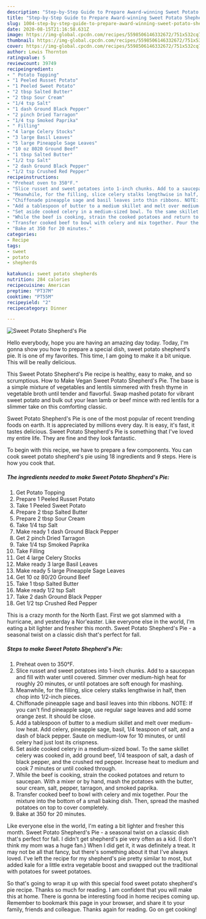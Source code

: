 ```yaml
---
description: "Step-by-Step Guide to Prepare Award-winning Sweet Potato Shepherd&amp;#39;s Pie"
title: "Step-by-Step Guide to Prepare Award-winning Sweet Potato Shepherd&amp;#39;s Pie"
slug: 1004-step-by-step-guide-to-prepare-award-winning-sweet-potato-shepherd-and-39-s-pie
date: 2020-08-15T21:16:58.631Z
image: https://img-global.cpcdn.com/recipes/5598506146332672/751x532cq70/sweet-potato-shepherds-pie-recipe-main-photo.jpg
thumbnail: https://img-global.cpcdn.com/recipes/5598506146332672/751x532cq70/sweet-potato-shepherds-pie-recipe-main-photo.jpg
cover: https://img-global.cpcdn.com/recipes/5598506146332672/751x532cq70/sweet-potato-shepherds-pie-recipe-main-photo.jpg
author: Lewis Thornton
ratingvalue: 5
reviewcount: 39749
recipeingredient:
- " Potato Topping"
- "1 Peeled Russet Potato"
- "1 Peeled Sweet Potato"
- "2 tbsp Salted Butter"
- "2 tbsp Sour Cream"
- "1/4 tsp Salt"
- "1 dash Ground Black Pepper"
- "2 pinch Dried Tarragon"
- "1/4 tsp Smoked Paprika"
- " Filling"
- "4 large Celery Stocks"
- "3 large Basil Leaves"
- "5 large Pineapple Sage Leaves"
- "10 oz 8020 Ground Beef"
- "1 tbsp Salted Butter"
- "1/2 tsp Salt"
- "2 dash Ground Black Pepper"
- "1/2 tsp Crushed Red Pepper"
recipeinstructions:
- "Preheat oven to 350°F."
- "Slice russet and sweet potatoes into 1-inch chunks. Add to a saucepan and fill with water until covered. Simmer over medium-high heat for roughly 20 minutes, or until potatoes are soft enough for mashing."
- "Meanwhile, for the filling, slice celery stalks lengthwise in half, then chop into 1/2-inch pieces."
- "Chiffonade pineapple sage and basil leaves into thin ribbons. NOTE: If you can&#39;t find pineapple sage, use regular sage leaves and add some orange zest. It should be close."
- "Add a tablespoon of butter to a medium skillet and melt over medium-low heat. Add celery, pineapple sage, basil, 1/4 teaspoon of salt, and a dash of black pepper. Saute on medium-low for 10 minutes, or until celery had just lost its crispness."
- "Set aside cooked celery in a medium-sized bowl. To the same skillet celery was cooked in, add ground beef, 1/4 teaspoon of salt, a dash of black pepper, and the crushed red pepper. Increase heat to medium and cook 7 minutes or until cooked through."
- "While the beef is cooking, strain the cooked potatoes and return to saucepan. With a mixer or by hand, mash the potatoes with the butter, sour cream, salt, pepper, tarragon, and smoked paprika."
- "Transfer cooked beef to bowl with celery and mix together. Pour the mixture into the bottom of a small baking dish. Then, spread the mashed potatoes on top to cover completely."
- "Bake at 350 for 20 minutes."
categories:
- Recipe
tags:
- sweet
- potato
- shepherds

katakunci: sweet potato shepherds 
nutrition: 284 calories
recipecuisine: American
preptime: "PT37M"
cooktime: "PT55M"
recipeyield: "2"
recipecategory: Dinner

---
```



![Sweet Potato Shepherd&#39;s Pie](https://img-global.cpcdn.com/recipes/5598506146332672/751x532cq70/sweet-potato-shepherds-pie-recipe-main-photo.jpg)

Hello everybody, hope you are having an amazing day today. Today, I'm gonna show you how to prepare a special dish, sweet potato shepherd&#39;s pie. It is one of my favorites. This time, I am going to make it a bit unique. This will be really delicious.

This Sweet Potato Shepherd&#39;s Pie recipe is healthy, easy to make, and so scrumptious. How to Make Vegan Sweet Potato Shepherd&#39;s Pie. The base is a simple mixture of vegetables and lentils simmered with fresh thyme in vegetable broth until tender and flavorful. Swap mashed potato for vibrant sweet potato and bulk out your lean lamb or beef mince with red lentils for a slimmer take on this comforting classic.

Sweet Potato Shepherd&#39;s Pie is one of the most popular of recent trending foods on earth. It is appreciated by millions every day. It is easy, it's fast, it tastes delicious. Sweet Potato Shepherd&#39;s Pie is something that I've loved my entire life. They are fine and they look fantastic.


To begin with this recipe, we have to prepare a few components. You can cook sweet potato shepherd&#39;s pie using 18 ingredients and 9 steps. Here is how you cook that.

<!--inarticleads1-->

##### The ingredients needed to make Sweet Potato Shepherd&#39;s Pie:

1. Get  Potato Topping
1. Prepare 1 Peeled Russet Potato
1. Take 1 Peeled Sweet Potato
1. Prepare 2 tbsp Salted Butter
1. Prepare 2 tbsp Sour Cream
1. Take 1/4 tsp Salt
1. Make ready 1 dash Ground Black Pepper
1. Get 2 pinch Dried Tarragon
1. Take 1/4 tsp Smoked Paprika
1. Take  Filling
1. Get 4 large Celery Stocks
1. Make ready 3 large Basil Leaves
1. Make ready 5 large Pineapple Sage Leaves
1. Get 10 oz 80/20 Ground Beef
1. Take 1 tbsp Salted Butter
1. Make ready 1/2 tsp Salt
1. Take 2 dash Ground Black Pepper
1. Get 1/2 tsp Crushed Red Pepper


This is a crazy month for the North East. First we got slammed with a hurricane, and yesterday a Nor&#39;easter. Like everyone else in the world, I&#39;m eating a bit lighter and fresher this month. Sweet Potato Shepherd&#39;s Pie - a seasonal twist on a classic dish that&#39;s perfect for fall. 

<!--inarticleads2-->

##### Steps to make Sweet Potato Shepherd&#39;s Pie:

1. Preheat oven to 350°F.
1. Slice russet and sweet potatoes into 1-inch chunks. Add to a saucepan and fill with water until covered. Simmer over medium-high heat for roughly 20 minutes, or until potatoes are soft enough for mashing.
1. Meanwhile, for the filling, slice celery stalks lengthwise in half, then chop into 1/2-inch pieces.
1. Chiffonade pineapple sage and basil leaves into thin ribbons. NOTE: If you can&#39;t find pineapple sage, use regular sage leaves and add some orange zest. It should be close.
1. Add a tablespoon of butter to a medium skillet and melt over medium-low heat. Add celery, pineapple sage, basil, 1/4 teaspoon of salt, and a dash of black pepper. Saute on medium-low for 10 minutes, or until celery had just lost its crispness.
1. Set aside cooked celery in a medium-sized bowl. To the same skillet celery was cooked in, add ground beef, 1/4 teaspoon of salt, a dash of black pepper, and the crushed red pepper. Increase heat to medium and cook 7 minutes or until cooked through.
1. While the beef is cooking, strain the cooked potatoes and return to saucepan. With a mixer or by hand, mash the potatoes with the butter, sour cream, salt, pepper, tarragon, and smoked paprika.
1. Transfer cooked beef to bowl with celery and mix together. Pour the mixture into the bottom of a small baking dish. Then, spread the mashed potatoes on top to cover completely.
1. Bake at 350 for 20 minutes.


Like everyone else in the world, I&#39;m eating a bit lighter and fresher this month. Sweet Potato Shepherd&#39;s Pie - a seasonal twist on a classic dish that&#39;s perfect for fall. I didn&#39;t get shepherd&#39;s pie very often as a kid. (I don&#39;t think my mom was a huge fan.) When I did get it, it was definitely a treat. It may not be all that fancy, but there&#39;s something about it that I&#39;ve always loved. I&#39;ve left the recipe for my shepherd&#39;s pie pretty similar to most, but added kale for a little extra vegetable boost and swapped out the traditional with potatoes for sweet potatoes. 

So that's going to wrap it up with this special food sweet potato shepherd&#39;s pie recipe. Thanks so much for reading. I am confident that you will make this at home. There is gonna be interesting food in home recipes coming up. Remember to bookmark this page in your browser, and share it to your family, friends and colleague. Thanks again for reading. Go on get cooking!
